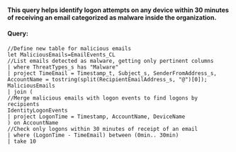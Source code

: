 #### This query helps identify logon attempts on any device within 30 minutes of receiving an email categorized as malware inside the organization.
#### Query:

```KQL
//Define new table for malicious emails
let MaliciousEmails=EmailEvents_CL
//List emails detected as malware, getting only pertinent columns
| where ThreatTypes_s has "Malware"
| project TimeEmail = Timestamp_t, Subject_s, SenderFromAddress_s, AccountName = tostring(split(RecipientEmailAddress_s, "@")[0]);
MaliciousEmails
| join (
//Merge malicious emails with logon events to find logons by recipients
IdentityLogonEvents
| project LogonTime = Timestamp, AccountName, DeviceName
) on AccountName
//Check only logons within 30 minutes of receipt of an email
| where (LogonTime - TimeEmail) between (0min.. 30min)
| take 10
```
